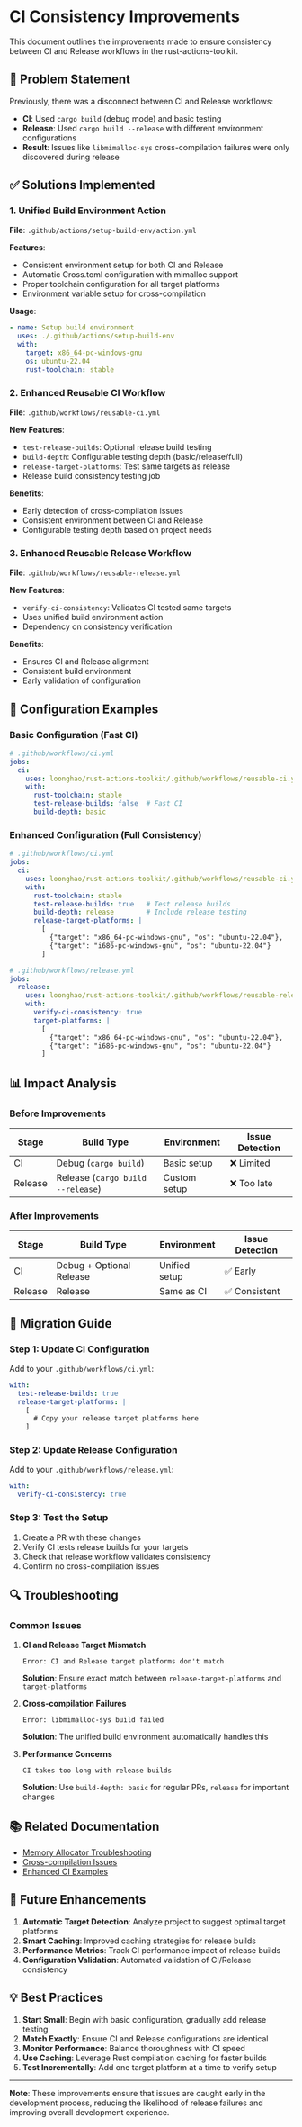 # CI Consistency Improvements

This document outlines the improvements made to ensure consistency between CI and Release workflows in the rust-actions-toolkit.

## 🎯 Problem Statement

Previously, there was a disconnect between CI and Release workflows:

- **CI**: Used `cargo build` (debug mode) and basic testing
- **Release**: Used `cargo build --release` with different environment configurations
- **Result**: Issues like `libmimalloc-sys` cross-compilation failures were only discovered during release

## ✅ Solutions Implemented

### 1. Unified Build Environment Action

**File**: `.github/actions/setup-build-env/action.yml`

**Features**:
- Consistent environment setup for both CI and Release
- Automatic Cross.toml configuration with mimalloc support
- Proper toolchain configuration for all target platforms
- Environment variable setup for cross-compilation

**Usage**:
```yaml
- name: Setup build environment
  uses: ./.github/actions/setup-build-env
  with:
    target: x86_64-pc-windows-gnu
    os: ubuntu-22.04
    rust-toolchain: stable
```

### 2. Enhanced Reusable CI Workflow

**File**: `.github/workflows/reusable-ci.yml`

**New Features**:
- `test-release-builds`: Optional release build testing
- `build-depth`: Configurable testing depth (basic/release/full)
- `release-target-platforms`: Test same targets as release
- Release build consistency testing job

**Benefits**:
- Early detection of cross-compilation issues
- Consistent environment between CI and Release
- Configurable testing depth based on project needs

### 3. Enhanced Reusable Release Workflow

**File**: `.github/workflows/reusable-release.yml`

**New Features**:
- `verify-ci-consistency`: Validates CI tested same targets
- Uses unified build environment action
- Dependency on consistency verification

**Benefits**:
- Ensures CI and Release alignment
- Consistent build environment
- Early validation of configuration

## 🔧 Configuration Examples

### Basic Configuration (Fast CI)

```yaml
# .github/workflows/ci.yml
jobs:
  ci:
    uses: loonghao/rust-actions-toolkit/.github/workflows/reusable-ci.yml@v2.3.0
    with:
      rust-toolchain: stable
      test-release-builds: false  # Fast CI
      build-depth: basic
```

### Enhanced Configuration (Full Consistency)

```yaml
# .github/workflows/ci.yml
jobs:
  ci:
    uses: loonghao/rust-actions-toolkit/.github/workflows/reusable-ci.yml@v2.3.0
    with:
      rust-toolchain: stable
      test-release-builds: true   # Test release builds
      build-depth: release        # Include release testing
      release-target-platforms: |
        [
          {"target": "x86_64-pc-windows-gnu", "os": "ubuntu-22.04"},
          {"target": "i686-pc-windows-gnu", "os": "ubuntu-22.04"}
        ]
```

```yaml
# .github/workflows/release.yml
jobs:
  release:
    uses: loonghao/rust-actions-toolkit/.github/workflows/reusable-release.yml@v2.3.0
    with:
      verify-ci-consistency: true
      target-platforms: |
        [
          {"target": "x86_64-pc-windows-gnu", "os": "ubuntu-22.04"},
          {"target": "i686-pc-windows-gnu", "os": "ubuntu-22.04"}
        ]
```

## 📊 Impact Analysis

### Before Improvements

| Stage | Build Type | Environment | Issue Detection |
|-------|------------|-------------|-----------------|
| CI | Debug (`cargo build`) | Basic setup | ❌ Limited |
| Release | Release (`cargo build --release`) | Custom setup | ❌ Too late |

### After Improvements

| Stage | Build Type | Environment | Issue Detection |
|-------|------------|-------------|-----------------|
| CI | Debug + Optional Release | Unified setup | ✅ Early |
| Release | Release | Same as CI | ✅ Consistent |

## 🚀 Migration Guide

### Step 1: Update CI Configuration

Add to your `.github/workflows/ci.yml`:

```yaml
with:
  test-release-builds: true
  release-target-platforms: |
    [
      # Copy your release target platforms here
    ]
```

### Step 2: Update Release Configuration

Add to your `.github/workflows/release.yml`:

```yaml
with:
  verify-ci-consistency: true
```

### Step 3: Test the Setup

1. Create a PR with these changes
2. Verify CI tests release builds for your targets
3. Check that release workflow validates consistency
4. Confirm no cross-compilation issues

## 🔍 Troubleshooting

### Common Issues

1. **CI and Release Target Mismatch**
   ```
   Error: CI and Release target platforms don't match
   ```
   **Solution**: Ensure exact match between `release-target-platforms` and `target-platforms`

2. **Cross-compilation Failures**
   ```
   Error: libmimalloc-sys build failed
   ```
   **Solution**: The unified build environment automatically handles this

3. **Performance Concerns**
   ```
   CI takes too long with release builds
   ```
   **Solution**: Use `build-depth: basic` for regular PRs, `release` for important changes

## 📚 Related Documentation

- [Memory Allocator Troubleshooting](./MIMALLOC_TROUBLESHOOTING.md)
- [Cross-compilation Issues](./CROSS_COMPILATION_ISSUES.md)
- [Enhanced CI Examples](../examples/enhanced-ci/)

## 🎯 Future Enhancements

1. **Automatic Target Detection**: Analyze project to suggest optimal target platforms
2. **Smart Caching**: Improved caching strategies for release builds
3. **Performance Metrics**: Track CI performance impact of release builds
4. **Configuration Validation**: Automated validation of CI/Release consistency

## 💡 Best Practices

1. **Start Small**: Begin with basic configuration, gradually add release testing
2. **Match Exactly**: Ensure CI and Release configurations are identical
3. **Monitor Performance**: Balance thoroughness with CI speed
4. **Use Caching**: Leverage Rust compilation caching for faster builds
5. **Test Incrementally**: Add one target platform at a time to verify setup

---

**Note**: These improvements ensure that issues are caught early in the development process, reducing the likelihood of release failures and improving overall development experience.

